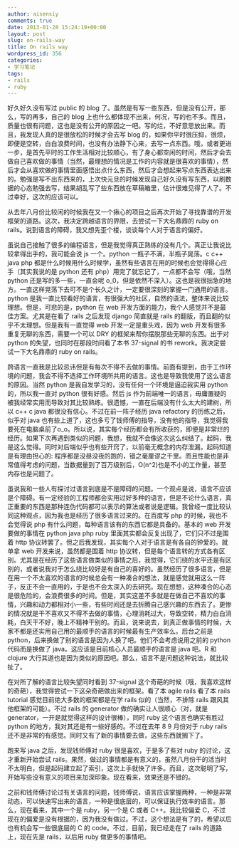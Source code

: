 ```yaml
---
author: aisensiy
comments: true
date: 2013-01-28 15:24:19+00:00
layout: post
slug: on-rails-way
title: On rails way
wordpress_id: 356
categories:
- 学习笔记
tags:
- rails
- ruby
---
```


好久好久没有写过 public 的 blog 了。虽然是有写一些东西，但是没有公开，那么，写的再多，自己的 blog 上也什么都体现不出来，何况，写的也不多。而且，质量也很有问题，这也是没有公开的原因之一吧。写的烂，不好意思放出来。而且，我发现人真的是很放松的时候才会去写 blog 的，如果你平时很压抑，很烦，即便是空转，白白浪费时间，也没有办法静下心来，去写一点东西。哦，或者更进一步，是首先平时的工作生活相对比较顺心，有了身心都空闲的时间，然后才会去做自己喜欢做的事情（当然，最理想的情况是工作的内容就是很喜欢的事情），然后才会从喜欢做的事情里面感悟出点什么东西，然后才会想起来写点东西表达出来的。勉强是写不出东西来的，上次快元旦的时候发现自己好久没有写东西，以刷数据的心态勉强去写，结果胡乱写了些东西放在草稿箱里，估计很难见得了人了。不过幸好，这次的应该可以。<!-- more -->

从去年八月份比较闲的时候我在又一个揪心的项目之后再次开始了寻找靠谱的开发框架的道路。这次，我决定跨越语言的界限，去尝试一下大名鼎鼎的 ruby on rails。说到语言的障碍，我又想先歪个楼，谈谈每个人对于语言的偏好。

虽说自己接触了很多的编程语言，但是我觉得真正熟练的没有几个。真正让我说比较拿得出手的，我可能会说 js 一个。python 一瓶子不满，半瓶子晃荡。c c++ java php 都是什么时候用什么时候学，虽然有些语言在用的时候也会觉得得心应手（其实我说的是 python 还有 php）用完了就忘记了，一点都不会写（哦，当然 python 还是写的多一些，一直会呢 o_0，但是依然不深入）。这也是我很拙急的地方。一直这样晃荡下去可不是个长久之计，一定要很深刻的掌握一门通用的语言。python 是我一直比较看好的语言，有很强大的社区，自然的语法，整体来说比较理想。但是，可悲的是，python 在 web 开发方面的能力，我个人感觉并不是最佳方案。尤其是在看了 rails 之后发现 django 简直就是 rails 的翻版，而且翻的似乎不太理想。但是我有一直觉得 web 开发一定是重头戏，因为 web 开发有很多重复无聊的东西，需要一个可以 DRY 的框架来帮你摆脱那些无聊的东西。出于对 python 的失望，也同时在那段时间看了本书 37-signal 的书 rework。我决定尝试一下大名鼎鼎的 ruby on rails。

跨语言一直我是比较忌讳但是有每次不得不去做的事情。前面有提到，由于工作环境的问题，我会不得不选择工作环境所共用的语言。这也是导致我使用了这么语言的原因。当然 python 是我自发学习的，没有任何一个环境是逼迫我实用 python 的，所以我一直对 python 很有好感。然后 js 作为前端唯一的语言，毋庸置疑的被我经常实用而导致对其比较熟练。很遗憾，一直在后端没有什么太大的建树，所以 c++ c java 都很没有信心。不过在前一阵子经历 java refactory 的历练之后，似乎对 java 也有些上道了，这也多亏了钱师傅的指导，没有他的指导，我觉得我要死在电脑桌前了o_o。所以说，其实每个经历都会有所收获的，即便是非常烂的经历。如果下次再遇到类似的问题，我想，我就不会像这次这么纠结了。起码，我是这么觉得。同时对后端似乎也有些开窍了，以前毫无概念的内存泄漏，起码知道是有理由担心的: 程序都是没昼没夜的跑的，错之毫厘谬之千里。而且性能也是非常值得考虑的问题，当数据量到了百万级别后，O(n^2)也是不小的工作量，甚至内存也是问题了。

虽说我和一些人有探讨过语言到底是不是障碍的问题。一个观点是说，语言不应该是个障碍。有一定经验的工程师都会实用过好多种的语言，但是不论什么语言，真正重要的东西是那种连伪代码都可以表示的算法或者说是逻辑。我曾经一度比较认同这种观点，因为我也是经历了很多语言过来的。在百度写 php 的时候，我也不会觉得说 php 有什么问题，每种语言该有的东西它都是具备的。基本的 web 开发要做的事情在 python java php ruby 里面其实都会反复出现了，它们只不过是围着 http 协议转罢了。但之后我发现，其实每个人对于语言是有各自的钟爱的。就单拿 web 开发来说，虽然都是围着 http 协议转，但是每个语言转的方式各有区别。尤其是在经历了这些语言做类似的事情之后，我觉得，它们绕的水平还是有区别的，或者说我对于怎么绕比较好是有自己的喜好的。虽然经历了很多语言，但是在用一个不太喜欢的语言的时候总会有一种凑合的想法，就是感觉就用这么一阵子，反正不会一直用的，于是也不会太深入的去研究。现在想想，这种凑合的心态是很危险的，会浪费很多的时间。但是，其实这差不多就是在做自己不喜欢的事情，兴趣和动力都相对小一些，有些时间还是去折腾自己感兴趣的东西去了。更惨的情况就是干不喜欢又不得不去做的事情，心理消耗过大，导致空转，精力白白消耗，白天干不好，晚上不精神干别的。而且，说来说去，到真正做事情的时候，大家不都是还实用自己用的最顺手的语言的时候最有生产效率么。后台之前是 python，后来换做了别的语言是因为人换了吧。他们不会考虑说用之前的 python 代码而是换做了 java。这应该是目前核心人员最顺手的语言是 java 吧。R 和 clojure 大行其道也是因为类似的原因吧。那么，语言不是问题这种说法，就比较扯了。

在对所了解的语言比较失望同时看到 37-signal 这个奇葩的时候（哦，我喜欢这样的奇葩），我觉得尝试一下这朵奇葩做出来的框架。看了本 agile rails 看了本 rails tutorial 感觉目前绝大多数的框架都是在学 rails 似的（当然，不排除 rails 跟风其他框架的可能）。不过 rails 的 generator 做的确实让人很顺心（对，就是 generator，一开是就觉得这样的设计很棒），同时 ruby 这个语言也确实有胜过 python 的地方，我对其还是有一些好感的。不过在去年 8 9 月份对于 ruby rails 还不是非常的有感觉。同时又有了新的事情要去做，这些东西就搁下了。

跑来写 java 之后，发现钱师傅对 ruby 很是喜欢，于是多了些对 ruby 的讨论，这才重新开始尝试 rails。果然，做过的事情都是有意义的，虽然八月份干的活当时不太明白，但是起码建立起了索引，这次上手就快了许多。而且，这次聪明了写，开始写些没有意义的项目来加深印象。现在看来，效果还是不错的。

之前和钱师傅讨论过有关语言的问题，钱师傅说，语言应该掌握两种，一种是非常动态，可以快速写出来的语言，一种是很底层的，可以保证执行效率的语言。那么，现在看来，其中一个是 ruby，另一个是 C 或者 C++。我比较偏爱 C，不过现在的偏爱是没有根据的，因为我没有做过。不过，这个想法是有了的，希望以后也有机会写一些很底层的 C 的 code。不过，目前，我已经走在了 rails 的道路上，现在先是 rails，以后用 ruby 做更多的事情吧。
